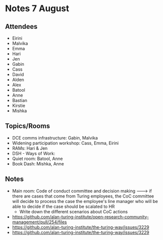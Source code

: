 # Notes 7 August

## Attendees

* Eirini
* Malvika
* Emma
* Hari
* Jen
* Gabin
* Cass
* David
* Alden
* Alex
* Batool
* Anne
* Bastian
* Kirstie
* Mishka

## Topics/Rooms

* DCE comms infrastructure: Gabin, Malvika
* Widening participation workshop: Cass, Emma, Eirini
* RAMs: Hari & Jen
* DSH - Ways of Work:
* Quiet room: Batool, Anne 
* Book Dash: Mishka, Anne

## Notes
* Main room:  Code of conduct committee and decision making  ---> if there are cases that come from Turing employees, the CoC committee will decide to process the case the employee's line manager who will be able to decide if the case should be scalated to HR
    * Write down the different scenarios about CoC actions
* https://github.com/alan-turing-institute/open-research-community-management/pull/254/files
* https://github.com/alan-turing-institute/the-turing-way/issues/3229
* https://github.com/alan-turing-institute/the-turing-way/issues/3229
